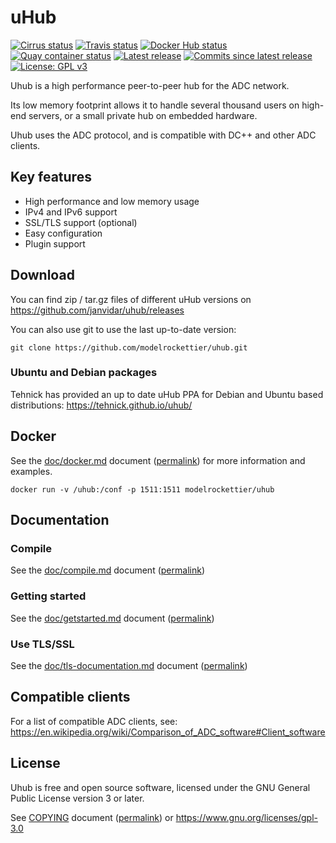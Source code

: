 # uHub

[![Cirrus status][cirrus-img]](https://cirrus-ci.com/github/modelrockettier/uhub)
[![Travis status][travis-img]](https://travis-ci.com/modelrockettier/uhub)
[![Docker Hub status][docker-img]](https://hub.docker.com/r/modelrockettier/uhub)
[![Quay container status][quay-img]](https://quay.io/repository/modelrockettier/uhub)
[![Latest release][release-img]](https://github.com/modelrockettier/uhub/releases)
[![Commits since latest release][commits-img]](https://github.com/modelrockettier/uhub/commits/master)
[![License: GPL v3][license-img]](https://www.gnu.org/licenses/gpl-3.0)

[cirrus-img]:  https://img.shields.io/cirrus/github/modelrockettier/uhub/master?label=cirrus%20build&cacheSeconds=300 "Cirrus CI build status"
[travis-img]:  https://img.shields.io/travis/com/modelrockettier/uhub/master?label=travis%20build&cacheSeconds=300 "Travis CI build status"
[docker-img]:  https://img.shields.io/docker/cloud/build/modelrockettier/uhub?label=docker%20hub&cacheSeconds=300 "Docker Hub build status"
[quay-img]:    https://quay.io/repository/modelrockettier/uhub/status "Quay container build status"
[release-img]: https://img.shields.io/github/v/release/modelrockettier/uhub?cacheSeconds=1800 "Latest GitHub release"
[commits-img]: https://img.shields.io/github/commits-since/modelrockettier/uhub/latest/master?cacheSeconds=1800 "GitHub commits since latest release"
[license-img]: https://img.shields.io/badge/License-GPLv3-blue.svg?label=license&cacheSeconds=3600 "License"


Uhub is a high performance peer-to-peer hub for the ADC network.

Its low memory footprint allows it to handle several thousand users on
high-end servers, or a small private hub on embedded hardware.

Uhub uses the ADC protocol, and is compatible with DC++ and other ADC clients.

## Key features

 - High performance and low memory usage
 - IPv4 and IPv6 support
 - SSL/TLS support (optional)
 - Easy configuration
 - Plugin support

## Download

You can find zip / tar.gz files of different uHub versions on
https://github.com/janvidar/uhub/releases

You can also use git to use the last up-to-date version:
```shell
git clone https://github.com/modelrockettier/uhub.git
```

### Ubuntu and Debian packages

Tehnick has provided an up to date uHub PPA for Debian and Ubuntu based
distributions: https://tehnick.github.io/uhub/

## Docker

See the [doc/docker.md](doc/docker.md) document
([permalink](https://github.com/modelrockettier/uhub/blob/master/doc/docker.md))
for more information and examples.

```shell
docker run -v /uhub:/conf -p 1511:1511 modelrockettier/uhub
```

## Documentation

### Compile

See the [doc/compile.md](doc/compile.md) document
([permalink](https://github.com/modelrockettier/uhub/blob/master/doc/compile.md))

### Getting started

See the [doc/getstarted.md](doc/getstarted.md) document
([permalink](https://github.com/modelrockettier/uhub/blob/master/doc/getstarted.md))

### Use TLS/SSL

See the [doc/tls-documentation.md](doc/tls-documentation.md) document
([permalink](https://github.com/modelrockettier/uhub/blob/master/doc/tls-documentation.md))

## Compatible clients

For a list of compatible ADC clients, see:
<https://en.wikipedia.org/wiki/Comparison_of_ADC_software#Client_software>

## License

Uhub is free and open source software, licensed under the
GNU General Public License version 3 or later.

See [COPYING](COPYING) document
([permalink](https://github.com/janvidar/uhub/blob/master/COPYING))
or <https://www.gnu.org/licenses/gpl-3.0>
